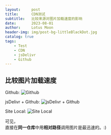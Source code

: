 ```yaml
---
layout:     post
title:      CDN测试
subtitle:   比较来源对图片加载速度的影响
date:       2023-08-01
author:     Lotus Moon
header-img: img/post-bg-littleBlackDot.jpg
catalog: true
tags:
    - Test
    - CDN
    - jsDelivr
    - Github
---
```


## 比较图片加载速度
Github:
![Github](https://github.com/Lotus-Moon-0/Lotus-Moon-0.github.io/blob/main/img/bigImg/test-1.jpg?raw=true)

jsDelivr + Github:
![jsDelivr + Github](https://cdn.jsdelivr.net/gh/lotus-moon-0/lotus-moon-0.github.io/img/bigImg/test-1-rev.jpg)

Site Local:
![Site Local](/img/bigImg/test-1.jpg)

可见，  
直接在**同一仓库**中用**相对路径**调用图片是最迅速的。:)